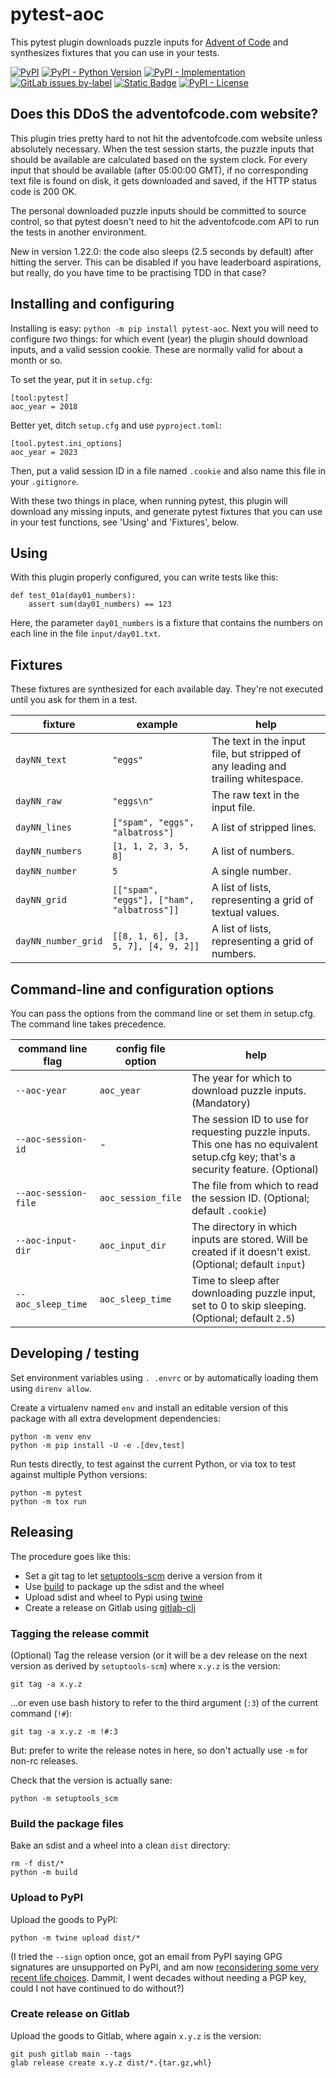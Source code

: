 # pytest-aoc

This pytest plugin downloads puzzle inputs for [Advent of Code][] and
synthesizes fixtures that you can use in your tests.

[![PyPI](https://img.shields.io/pypi/v/pytest-aoc)][pypi]
[![PyPI - Python Version](https://img.shields.io/pypi/pyversions/pytest-aoc)][pypi]
[![PyPI - Implementation](https://img.shields.io/pypi/implementation/pytest-aoc)][pypi]
[![GitLab issues by-label](https://img.shields.io/gitlab/issues/open/j0057-git%2Fpuzzle%2Fpytest-aoc)][issues]
[![Static Badge](https://img.shields.io/badge/%40-report_issue_via_email-blue)][issue-email]
[![PyPI - License](https://img.shields.io/pypi/l/pytest-aoc)][license]

[Advent of Code]: https://adventofcode.com/

[pypi]: https://pypi.org/project/pytest-aoc
[issues]: https://gitlab.com/j0057-git/puzzle/pytest-aoc/-/issues
[issue-email]: mailto:contact-project+j0057-git-puzzle-pytest-aoc-50462969-issue-@incoming.gitlab.com
[license]: ./LICENSE

## Does this DDoS the adventofcode.com website?

This plugin tries pretty hard to not hit the adventofcode.com website unless
absolutely necessary. When the test session starts, the puzzle inputs that
should be available are calculated based on the system clock. For every input
that should be available (after 05:00:00 GMT), if no corresponding text file is
found on disk, it gets downloaded and saved, if the HTTP status code is 200 OK.

The personal downloaded puzzle inputs should be committed to source control, so
that pytest doesn't need to hit the adventofcode.com API to run the tests in
another environment.

New in version 1.22.0: the code also sleeps (2.5 seconds by default) after
hitting the server. This can be disabled if you have leaderboard aspirations,
but really, do you have time to be practising TDD in that case?

## Installing and configuring

Installing is easy: `python -m pip install pytest-aoc`. Next you will need to configure
_two_ things: for which event (year) the plugin should download inputs, and a
valid session cookie. These are normally valid for about a month or so.

To set the year, put it in `setup.cfg`:

    [tool:pytest]
    aoc_year = 2018

Better yet, ditch `setup.cfg` and use `pyproject.toml`:

    [tool.pytest.ini_options]
    aoc_year = 2023

Then, put a valid session ID in a file named `.cookie` and also name this file
in your `.gitignore`.

With these two things in place, when running pytest, this plugin will download
any missing inputs, and generate pytest fixtures that you can use in your test
functions, see 'Using' and 'Fixtures', below.

## Using

With this plugin properly configured, you can write tests like this:

    def test_01a(day01_numbers):
        assert sum(day01_numbers) == 123

Here, the parameter `day01_numbers` is a fixture that contains the numbers on
each line in the file `input/day01.txt`.

## Fixtures

These fixtures are synthesized for each available day. They're not executed
until you ask for them in a test.

fixture             | example                                       | help
--------------------|-----------------------------------------------|---------------------------------------------------------------------------------
`dayNN_text`        | `"eggs"`                                      | The text in the input file, but stripped of any leading and trailing whitespace.
`dayNN_raw`         | `"eggs\n"`                                    | The raw text in the input file.
`dayNN_lines`       | `["spam", "eggs", "albatross"]`               | A list of stripped lines.
`dayNN_numbers`     | `[1, 1, 2, 3, 5, 8]`                          | A list of numbers.
`dayNN_number`      | `5`                                           | A single number.
`dayNN_grid`        | `[["spam", "eggs"], ["ham", "albatross"]]`    | A list of lists, representing a grid of textual values.
`dayNN_number_grid` | `[[8, 1, 6], [3, 5, 7], [4, 9, 2]]`           | A list of lists, representing a grid of numbers.

## Command-line and configuration options

You can pass the options from the command line or set them in setup.cfg. The
command line takes precedence.

command line flag       | config file option    | help
------------------------|-----------------------|------------------------------------------------------------------------------------------------------------------------------------
`--aoc-year`            | `aoc_year`            | The year for which to download puzzle inputs. (Mandatory)
`--aoc-session-id`      | -                     | The session ID to use for requesting puzzle inputs. This one has no equivalent setup.cfg key; that's a security feature. (Optional)
`--aoc-session-file`    | `aoc_session_file`    | The file from which to read the session ID. (Optional; default `.cookie`)
`--aoc-input-dir`       | `aoc_input_dir`       | The directory in which inputs are stored. Will be created if it doesn't exist. (Optional; default `input`)
`--aoc_sleep_time`      | `aoc_sleep_time`      | Time to sleep after downloading puzzle input, set to 0 to skip sleeping. (Optional; default `2.5`)

## Developing / testing

Set environment variables using `. .envrc` or by automatically loading them
using `direnv allow`.

Create a virtualenv named `env` and install an editable version of this package
with all extra development dependencies:

    python -m venv env
    python -m pip install -U -e .[dev,test]

Run tests directly, to test against the current Python, or via tox to test
against multiple Python versions:

    python -m pytest
    python -m tox run

## Releasing

The procedure goes like this:

- Set a git tag to let [setuptools-scm][] derive a version from it
- Use [build][] to package up the sdist and the wheel
- Upload sdist and wheel to Pypi using [twine][]
- Create a release on Gitlab using [gitlab-cli][]

### Tagging the release commit

(Optional) Tag the release version (or it will be a dev release on the next version as
derived by `setuptools-scm`) where `x.y.z` is the version:

    git tag -a x.y.z

...or even use bash history to refer to the third argument (`:3`) of the current command (`!#`):

    git tag -a x.y.z -m !#:3

But: prefer to write the release notes in here, so don't actually use `-m` for
non-rc releases.

Check that the version is actually sane:

    python -m setuptools_scm

### Build the package files

Bake an sdist and a wheel into a clean `dist` directory:

    rm -f dist/*
    python -m build

### Upload to PyPI

Upload the goods to PyPI:

    python -m twine upload dist/*

(I tried the `--sign` option once, got an email from PyPI saying GPG signatures
are unsupported on PyPI, and am now [reconsidering some very recent life
choices][pypi-removing-pgp]. Dammit, I went decades without needing a PGP key,
could I not have continued to do without?)

### Create release on Gitlab

Upload the goods to Gitlab, where again `x.y.z` is the version:

    git push gitlab main --tags
    glab release create x.y.z dist/*.{tar.gz,whl}

[setuptools-scm]: https://pypi.org/project/setuptools-scm/
[build]: https://pypi.org/project/build/
[twine]: https://pypi.org/project/twine/
[gitlab-cli]: https://gitlab.com/gitlab-org/cli
[pypi-removing-pgp]: https://blog.pypi.org/posts/2023-05-23-removing-pgp/
